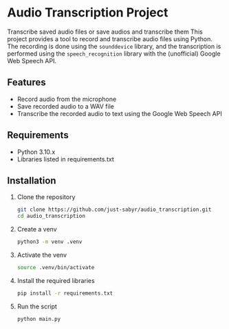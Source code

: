 # Audio Transcription Project
Transcribe saved audio files or save audios and transcribe them
This project provides a tool to record and transcribe audio files using Python. The recording is done using the `sounddevice` library, and the transcription is performed using the `speech_recognition` library with the (unofficial) Google Web Speech API.

## Features

- Record audio from the microphone
- Save recorded audio to a WAV file
- Transcribe the recorded audio to text using the Google Web Speech API

## Requirements

- Python 3.10.x
- Libraries listed in requirements.txt

## Installation

1. Clone the repository
 
   ```sh
   git clone https://github.com/just-sabyr/audio_transcription.git
   cd audio_transcription
   ```
   
2. Create a venv

   ```sh
   python3 -m venv .venv
   ```
   
3. Activate the venv
    
   ```sh
   source .venv/bin/activate
   ```
   
4. Install the required libraries
   
   ```sh
   pip install -r requirements.txt
   ```
   
5. Run the script
   
   ```sh
   python main.py
   ```
   
